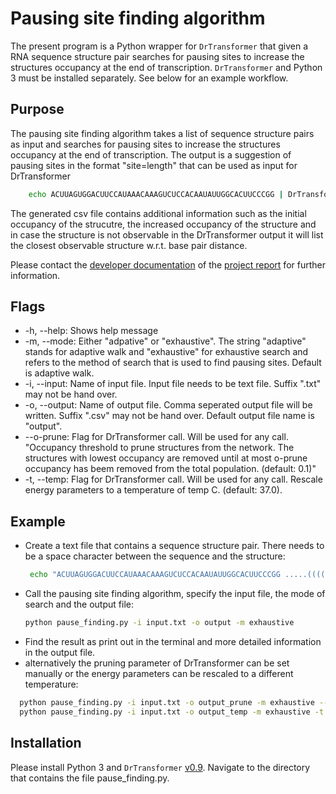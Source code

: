 # Pausing site finding algorithm

The present program is a Python wrapper for `DrTransformer` that given a RNA sequence structure pair searches for pausing sites to increase the structures occupancy at the end of transcription.
`DrTransformer` and Python 3 must be installed separately. See below for an example workflow.

## Purpose

The pausing site finding algorithm takes a list of sequence structure pairs as input and searches for pausing sites to increase the structures occupancy at the end of transcription. The output is a suggestion of pausing sites in the format "site=length" that can be used as input for DrTransformer
```sh
    echo ACUUAGUGGACUUCCAUAAACAAAGUCUCCACAAUAUUGGCACUUCCCGG | DrTransformer --pause-site 29=5
```
The generated csv file contains additional information such as the initial occupancy of the strucutre, the increased occupancy of the structure and in case the structure is not observable in the DrTransformer output it will list the closest observable structure w.r.t. base pair distance.

Please contact the [developer documentation](https://github.com/bad-ants-fleet/ribolands/tree/development) of the [project report](https://github.com/bad-ants-fleet/ribolands/tree/development) for further information.

## Flags

 * -h, --help: Shows help message
 * -m, --mode: Either "adpative" or "exhaustive". The string "adaptive" stands for adaptive walk and "exhaustive" for exhaustive search and refers to the method of search that is used to find pausing sites. Default is adaptive walk.
 * -i, --input: Name of input file. Input file needs to be text file. Suffix ".txt" may not be hand over.
 * -o, --output: Name of output file. Comma seperated output file will be written. Suffix ".csv" may not be hand over. Default output file name is "output".
 * --o-prune: Flag for DrTransformer call. Will be used for any call. "Occupancy threshold to prune structures from the network. The structures with lowest occupancy are
                        removed until at most o-prune occupancy has beem removed from the total population. (default: 0.1)"
 * -t, --temp: Flag for DrTransformer call. Will be used for any call. Rescale energy parameters to a temperature of temp C. (default: 37.0). 

## Example

 * Create a text file that contains a sequence structure pair. There needs to be a space character between the sequence and the structure:
   ```sh
    echo "ACUUAGUGGACUUCCAUAAACAAAGUCUCCACAAUAUUGGCACUUCCCGG .....((((....)))).....((((..(((......))).))))....." > input.txt
    ```
 * Call the pausing site finding algorithm, specify the input file, the mode of search and the output 
file:
   ```sh
   python pause_finding.py -i input.txt -o output -m exhaustive 
    ```
 * Find the result as print out in the terminal and more detailed information in the output file.
 * alternatively the pruning parameter of DrTransformer can be set manually or the energy parameters can be rescaled to a different temperature:
 ```sh
   python pause_finding.py -i input.txt -o output_prune -m exhaustive --o-prune 0.001
   python pause_finding.py -i input.txt -o output_temp -m exhaustive -t 10
 ```
 

## Installation
Please install Python 3 and `DrTransformer` [v0.9](https://github.com/bad-ants-fleet/ribolands/tree/development). Navigate to the directory that contains the file pause_finding.py.

